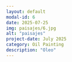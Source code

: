 ```yaml
---
layout: default
modal-id: 6
date: 2025-07-25
img: paisajes/6.jpg
alt: "paisajes"
project-date: July 2025
category: Oil Painting
description: "Oleo"
---
```

